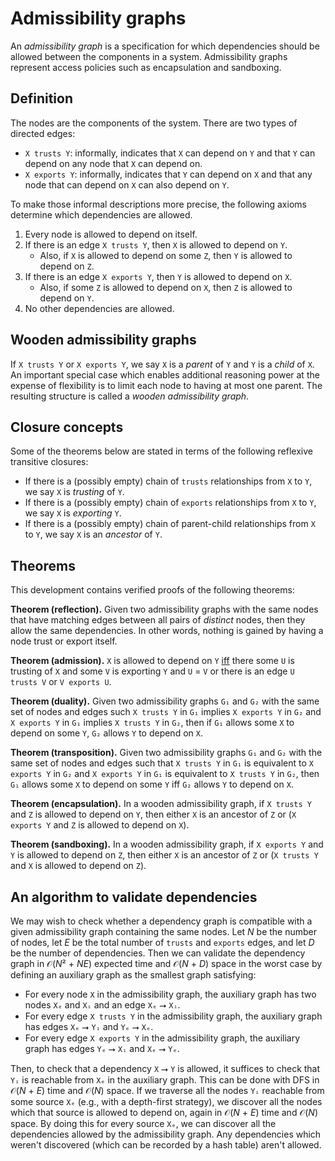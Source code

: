 # Admissibility graphs

An *admissibility graph* is a specification for which dependencies should be allowed between the components in a system. Admissibility graphs represent access policies such as encapsulation and sandboxing.

## Definition

The nodes are the components of the system. There are two types of directed edges:

- `X trusts Y`: informally, indicates that `X` can depend on `Y` and that `Y` can depend on any node that `X` can depend on.
- `X exports Y`: informally, indicates that `Y` can depend on `X` and that any node that can depend on `X` can also depend on `Y`.

To make those informal descriptions more precise, the following axioms determine which dependencies are allowed.

1. Every node is allowed to depend on itself.
2. If there is an edge `X trusts Y`, then `X` is allowed to depend on `Y`.
   - Also, if `X` is allowed to depend on some `Z`, then `Y` is allowed to depend on `Z`.
3. If there is an edge `X exports Y`, then `Y` is allowed to depend on `X`.
   - Also, if some `Z` is allowed to depend on `X`, then `Z` is allowed to depend on `Y`.
4. No other dependencies are allowed.

## Wooden admissibility graphs

If `X trusts Y` or `X exports Y`, we say `X` is a *parent* of `Y` and `Y` is a *child* of `X`. An important special case which enables additional reasoning power at the expense of flexibility is to limit each node to having at most one parent. The resulting structure is called a *wooden admissibility graph*.

## Closure concepts

Some of the theorems below are stated in terms of the following reflexive transitive closures:

- If there is a (possibly empty) chain of `trusts` relationships from `X` to `Y`, we say `X` is *trusting* of `Y`.
- If there is a (possibly empty) chain of `exports` relationships from `X` to `Y`, we say `X` is *exporting* `Y`.
- If there is a (possibly empty) chain of parent-child relationships from `X` to `Y`, we say `X` is an *ancestor* of `Y`.

## Theorems

This development contains verified proofs of the following theorems:

**Theorem (reflection).** Given two admissibility graphs with the same nodes that have matching edges between all pairs of *distinct* nodes, then they allow the same dependencies. In other words, nothing is gained by having a node trust or export itself.

**Theorem (admission).** `X` is allowed to depend on `Y` [iff](https://en.wikipedia.org/wiki/If_and_only_if) there some `U` is trusting of `X` and some `V` is exporting `Y` and `U` = `V` or there is an edge `U trusts V` or `V exports U`.

**Theorem (duality).** Given two admissibility graphs `G₁` and `G₂` with the same set of nodes and edges such `X trusts Y` in `G₁` implies `X exports Y` in `G₂` and `X exports Y` in `G₁` implies `X trusts Y` in `G₂`, then if `G₁` allows some `X` to depend on some `Y`, `G₂` allows `Y` to depend on `X`.

**Theorem (transposition).** Given two admissibility graphs `G₁` and `G₂` with the same set of nodes and edges such that `X trusts Y` in `G₁` is equivalent to `X exports Y` in `G₂` and `X exports Y` in `G₁` is equivalent to `X trusts Y` in `G₂`, then `G₁` allows some `X` to depend on some `Y` iff `G₂` allows `Y` to depend on `X`.

**Theorem (encapsulation).** In a wooden admissibility graph, if `X trusts Y` and `Z` is allowed to depend on `Y`, then either `X` is an ancestor of `Z` or (`X exports Y` and `Z` is allowed to depend on `X`).

**Theorem (sandboxing).** In a wooden admissibility graph, if `X exports Y` and `Y` is allowed to depend on `Z`, then either `X` is an ancestor of `Z` or (`X trusts Y` and `X` is allowed to depend on `Z`).

## An algorithm to validate dependencies

We may wish to check whether a dependency graph is compatible with a given admissibility graph containing the same nodes. Let *N* be the number of nodes, let *E* be the total number of `trusts` and `exports` edges, and let *D* be the number of dependencies. Then we can validate the dependency graph in 𝒪(*N*² + *NE*) expected time and 𝒪(*N* + *D*) space in the worst case by defining an auxiliary graph as the smallest graph satisfying:

- For every node `X` in the admissibility graph, the auxiliary graph has two nodes `Xₑ` and `Xᵢ` and an edge `Xₑ` ⭢ `Xᵢ`.
- For every edge `X trusts Y` in the admissibility graph, the auxiliary graph has edges `Xₑ` ⭢ `Yᵢ` and `Yₑ` ⭢ `Xₑ`.
- For every edge `X exports Y` in the admissibility graph, the auxiliary graph has edges `Yₑ` ⭢ `Xᵢ` and `Xₑ` ⭢ `Yₑ`.

Then, to check that a dependency `X` ⭢ `Y` is allowed, it suffices to check that `Yᵢ` is reachable from `Xₑ` in the auxiliary graph. This can be done with DFS in 𝒪(*N* + *E*) time and 𝒪(*N*) space. If we traverse all the nodes `Yᵢ` reachable from some source `Xₑ` (e.g., with a depth-first strategy), we discover all the nodes which that source is allowed to depend on, again in 𝒪(*N* + *E*) time and 𝒪(*N*) space. By doing this for every source `Xₑ`, we can discover all the dependencies allowed by the admissibility graph. Any dependencies which weren't discovered (which can be recorded by a hash table) aren't allowed.
